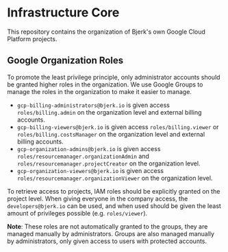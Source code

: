 # Infrastructure Core

This repository contains the organization of Bjerk's own Google Cloud Platform
projects.

## Google Organization Roles

To promote the least privilege principle, only administrator accounts should be
granted higher roles in the organization. We use Google Groups to manage the
roles in the organization to make it easier to manage.

- `gcp-billing-administrators@bjerk.io` is given access `roles/billing.admin` on
  the organization level and external billing accounts.
- `gcp-billing-viewers@bjerk.io` is given access `roles/billing.viewer` or
  `roles/billing.costsManager` on the organization level and external billing
  accounts.
- `gcp-organization-admins@bjerk.io` is given access
  `roles/resourcemanager.organizationAdmin` and
  `roles/resourcemanager.projectCreator` on the organization level.
- `gcp-organization-viewers@bjerk.io` is given access
  `roles/resourcemanager.organizationViewer` on the organization level.

To retrieve access to projects, IAM roles should be explicitly granted on the
project level. When giving everyone in the company access, the
`developers@bjerk.io` can be used, and when used should be given the least
amount of privileges possible (e.g. `roles/viewer`).

**Note**: These roles are not automatically granted to the groups, they are
managed manually by administrators. Groups are also managed manually by
administrators, only given access to users with protected accounts.
